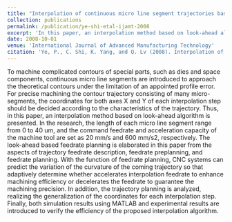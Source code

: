 ```yaml
---
title: "Interpolation of continuous micro line segment trajectories based on look-ahead algorithm in high-speed machining."
collection: publications
permalink: /publication/ye-shi-etal-ijamt-2008
excerpt: 'In this paper, an interpolation method based on look-ahead algorithm is presented. With the proposed method, CNC systems can predict the variation of the curvature of the coming trajectory so that adaptively determine whether accelerates the interpolation feedrate to enhance machining efficiency or decelerates the feedrate to guarantee the machining precision.'
date: 2008-10-01
venue: 'International Journal of Advanced Manufacturing Technology'
citation: 'Ye, P., C. Shi, K. Yang, and Q. Lv (2008). Interpolation of continuous micro line segment trajectories based on look-ahead algorithm in high-speed machining. <i>International Journal of Advanced Manufacturing Technology 37</i>, 881-897.'
---
```


To machine complicated contours of special parts, such as dies and space components, continuous micro line segments are introduced to approach the theoretical contours under the limitation of an appointed profile error. For precise machining the contour trajectory consisting of many micro-segments, the coordinates for both axes X and Y of each interpolation step should be decided according to the characteristics of the trajectory. Thus, in this paper, an interpolation method based on look-ahead algorithm is presented. In the research, the length of each micro line segment range from 0 to 40 um, and the command feedrate and acceleration capacity of the machine
tool are set as 20 mm/s and 600 mm/s2, respectively. The look-ahead based feedrate planning is elaborated in this paper from the aspects of trajectory feedrate description, feedrate preplanning, and feedrate planning. With the function of feedrate planning, CNC systems can predict the variation of the curvature of the coming trajectory so that adaptively determine whether accelerates interpolation feedrate to enhance machining efficiency or decelerates the feedrate to guarantee the machining precision. In addition, the trajectory planning is analyzed, realizing the generalization of the coordinates for each interpolation step. Finally, both simulation results using MATLAB and experimental results are introduced to verify the efficiency of the proposed interpolation algorithm.
